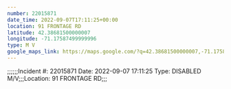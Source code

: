 ```yaml
---
number: 22015871
date_time: 2022-09-07T17:11:25+00:00
location: 91 FRONTAGE RD
latitude: 42.38681500000007
longitude: -71.17587499999996
type: M V
google_maps_link: https://maps.google.com/?q=42.38681500000007,-71.17587499999996
---
```


;;;;;;Incident #: 22015871  Date: 2022-09-07 17:11:25   Type: DISABLED M/V;;;Location: 91 FRONTAGE RD;;;
